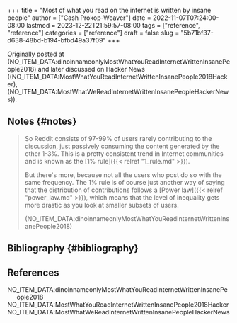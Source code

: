 +++
title = "Most of what you read on the internet is written by insane people"
author = ["Cash Prokop-Weaver"]
date = 2022-11-07T07:24:00-08:00
lastmod = 2023-12-22T21:59:57-08:00
tags = ["reference", "reference"]
categories = ["reference"]
draft = false
slug = "5b71bf37-d638-48bd-b194-bfbd49a37f09"
+++

Originally posted at (NO_ITEM_DATA:dinoinnameonlyMostWhatYouReadInternetWrittenInsanePeople2018) and later discussed on Hacker News ((NO_ITEM_DATA:MostWhatYouReadInternetWrittenInsanePeople2018Hacker), (NO_ITEM_DATA:MostWhatWeReadInternetWrittenInsanePeopleHackerNews)).


## Notes {#notes}

> So Reddit consists of 97-99% of users rarely contributing to the discussion, just passively consuming the content generated by the other 1-3%. This is a pretty consistent trend in Internet communities and is known as the [1% rule]({{< relref "1_rule.md" >}}).
>
> But there's more, because not all the users who post do so with the same frequency. The 1% rule is of course just another way of saying that the distribution of contributions follows a [Power law]({{< relref "power_law.md" >}}), which means that the level of inequality gets more drastic as you look at smaller subsets of users.
>
> (NO_ITEM_DATA:dinoinnameonlyMostWhatYouReadInternetWrittenInsanePeople2018)


## Bibliography {#bibliography}

## References

<style>.csl-entry{text-indent: -1.5em; margin-left: 1.5em;}</style><div class="csl-bib-body">
  <div class="csl-entry">NO_ITEM_DATA:dinoinnameonlyMostWhatYouReadInternetWrittenInsanePeople2018</div>
  <div class="csl-entry">NO_ITEM_DATA:MostWhatYouReadInternetWrittenInsanePeople2018Hacker</div>
  <div class="csl-entry">NO_ITEM_DATA:MostWhatWeReadInternetWrittenInsanePeopleHackerNews</div>
</div>
